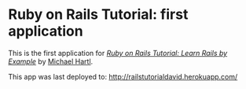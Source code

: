 # Ruby on Rails Tutorial: first application

This is the first application for
[*Ruby on Rails Tutorial: Learn Rails by Example*](http://railstutorial.org/) 
by [Michael Hartl](http://michaelhartl.com/).

This app was last deployed to: http://railstutorialdavid.herokuapp.com/